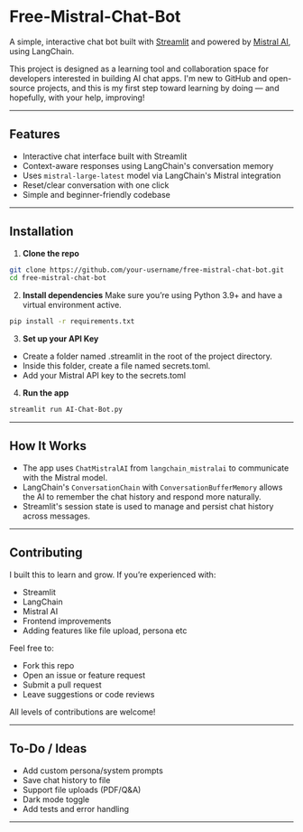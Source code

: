 # Free-Mistral-Chat-Bot

A simple, interactive chat bot built with [Streamlit](https://streamlit.io/) and powered by [Mistral AI](https://docs.mistral.ai/), using LangChain.

This project is designed as a learning tool and collaboration space for developers interested in building AI chat apps. I'm new to GitHub and open-source projects, and this is my first step toward learning by doing — and hopefully, with your help, improving!

---

## Features

* Interactive chat interface built with Streamlit
* Context-aware responses using LangChain's conversation memory
* Uses `mistral-large-latest` model via LangChain's Mistral integration
* Reset/clear conversation with one click
* Simple and beginner-friendly codebase

---

## Installation

1. **Clone the repo**

```bash
git clone https://github.com/your-username/free-mistral-chat-bot.git
cd free-mistral-chat-bot
```

2. **Install dependencies**
   Make sure you’re using Python 3.9+ and have a virtual environment active.

```bash
pip install -r requirements.txt
```

3. **Set up your API Key**
* Create a folder named .streamlit in the root of the project directory.
* Inside this folder, create a file named secrets.toml.
* Add your Mistral API key to the secrets.toml


4. **Run the app**

```bash
streamlit run AI-Chat-Bot.py
```

---

## How It Works

* The app uses `ChatMistralAI` from `langchain_mistralai` to communicate with the Mistral model.
* LangChain's `ConversationChain` with `ConversationBufferMemory` allows the AI to remember the chat history and respond more naturally.
* Streamlit's session state is used to manage and persist chat history across messages.

---

## Contributing

I built this to learn and grow. If you’re experienced with:

* Streamlit
* LangChain
* Mistral AI
* Frontend improvements
* Adding features like file upload, persona etc

Feel free to:

* Fork this repo
* Open an issue or feature request
* Submit a pull request
* Leave suggestions or code reviews

All levels of contributions are welcome! 

---

## To-Do / Ideas

* Add custom persona/system prompts
* Save chat history to file
* Support file uploads (PDF/Q\&A)
* Dark mode toggle
* Add tests and error handling

---



